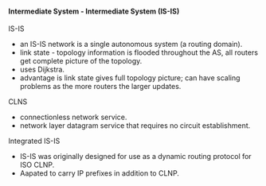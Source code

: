 #### Intermediate System - Intermediate System (IS-IS)  

IS-IS  
*  an IS-IS network is a single autonomous system (a routing domain).  
*  link state - topology information is flooded throughout the AS, all routers get complete picture of the topology.  
*  uses Dijkstra.  
*  advantage is link state gives full topology picture;  can have scaling problems as the more routers the larger updates.  

CLNS
*  connectionless network service.  
*  network layer datagram service that requires no circuit establishment.  

Integrated IS-IS  
*  IS-IS was originally designed for use as a dynamic routing protocol for ISO CLNP.  
*  Aapated to carry IP prefixes in addition to CLNP.  

